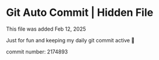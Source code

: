 # Git Auto Commit | Hidden File

This file was added Feb 12, 2025

Just for fun and keeping my daily git commit active 🤪

commit number: 2174893
